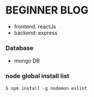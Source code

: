 # BEGINNER BLOG

- frontend: reactJs
- backend: express

### Database
- mongo DB

### node global install list
~~~~
$ npm install -g nodemon eslint
~~~~
